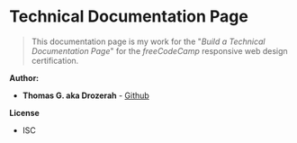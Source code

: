 # Technical Documentation Page

> This documentation page is my work for the "_Build a Technical Documentation Page_" for the _freeCodeCamp_ responsive web design certification.

__Author:__

* **Thomas G. aka Drozerah** - [Github](https://github.com/Drozerah)

__License__

* ISC





